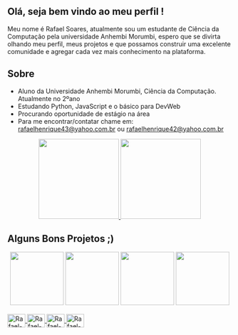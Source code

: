 ## Olá, seja bem vindo ao meu perfil !

 Meu nome é Rafael Soares, atualmente sou um estudante de Ciência da Computação pela universidade Anhembi Morumbi, espero que se divirta olhando meu perfil, meus projetos e que possamos construir uma excelente comunidade e agregar cada vez mais conhecimento na plataforma.
 
## Sobre

- Aluno da Universidade Anhembi Morumbi, Ciência da Computação. Atualmente no 2ºano
- Estudando Python, JavaScript e o básico para DevWeb
- Procurando oportunidade de estágio na área
- Para me encontrar/contatar chame em: rafaelhenrique43@yahoo.com.br ou rafaelhenrique42@yahoo.com.br

<div align="center">
  <a href="https://github.com/RafaelHGS">
  <img height="180em" src="https://github-readme-stats.vercel.app/api?username=RafaelHGS&show_icons=true&theme=gotham&include_all_commits=true&count_private=true"/>
  <img height="180em" src="https://github-readme-stats.vercel.app/api/top-langs/?username=RafaelHGS&layout=compact&langs_count=7&theme=gotham"/>
  </a>
</div>

## Alguns Bons Projetos ;)

<div align="center">
  <a href="https://github.com/RafaelHGS/DIO-Copia-Tela-login-Instagram">
    <img height="120em" src="https://github-readme-stats.vercel.app/api/pin/?username=RafaelHGS&repo=A3---Usabilidade-Sistemas-Distribu-dos&theme=gotham"></a>
  <a href="https://github.com/RafaelHGS/Modelo-Site-Simples">
    <img height="120em" src="https://github-readme-stats.vercel.app/api/pin/?username=RafaelHGS&repo=Modelo-Site-Simples&theme=gotham"></a>
  <a href="https://github.com/RafaelHGS/ProjetoPortaria">
    <img height="120em" src="https://github-readme-stats.vercel.app/api/pin/?username=RafaelHGS&repo=ProjetoPortaria&theme=gotham"></a>
  <a href="https://github.com/RafaelHGS/Cifra-de-Cesar">
    <img height="120em" src="https://github-readme-stats.vercel.app/api/pin/?username=RafaelHGS&repo=Cifra-de-Cesar&theme=gotham"></a>
</div>

<div style="display: inline_block"><br>
 <a href="https://github.com/RafaelHGS">
  <img align="center" alt="Rafael-Python" height="30" width="40" src="https://cdn.jsdelivr.net/gh/devicons/devicon/icons/python/python-original.svg">
  <img align="center" alt="Rafael-Js" height="30" width="40" src="https://cdn.jsdelivr.net/gh/devicons/devicon/icons/javascript/javascript-original.svg">
  <img align="center" alt="Rafael-HTML" height="30" width="40" src="https://cdn.jsdelivr.net/gh/devicons/devicon/icons/html5/html5-original-wordmark.svg">
  <img align="center" alt="Rafael-CSS" height="30" width="40" src="https://cdn.jsdelivr.net/gh/devicons/devicon/icons/css3/css3-original-wordmark.svg">
  </a>
</div>

##
